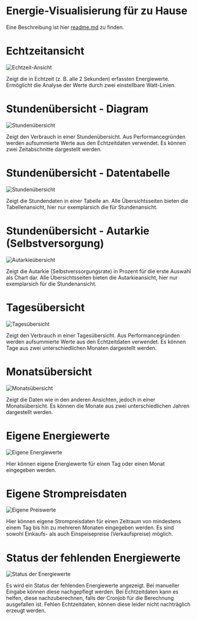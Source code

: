 # Energie-Visualisierung für zu Hause
Eine Beschreibung ist hier [readme.md](./README.md) zu finden.

# Echtzeitansicht

![Echtzeit-Ansicht](./images/gallery/realtime-overview.png "Echtzeit-Ansicht")

Zeigt die in Echtzeit (z. B. alle 2 Sekunden) erfassten Energiewerte. Ermöglicht die Analyse der Werte durch zwei einstellbare Watt-Linien.


# Stundenübersicht - Diagram

![Stundenübersicht](./images/gallery/hours-overview.png "Stundenübersicht")

Zeigt den Verbrauch in einer Stundenübersicht. Aus Performancegründen werden aufsummierte Werte aus den Echtzeitdaten verwendet. Es können zwei Zeitabschnitte dargestellt werden.

# Stundenübersicht - Datentabelle

![Stundenübersicht](./images/gallery/hours-overview-datatable.png "Stundenübersicht")

Zeigt die Stundendaten in einer Tabelle an. Alle Übersichtsseiten bieten die Tabellenansicht, hier nur exemplarsich die für Stundenansicht.

# Stundenübersicht - Autarkie (Selbstversorgung)

![Autarkieübersicht](./images/gallery/hours-overview-autarky.png "Autarkieübersicht")

Zeigt die Autarkie (Selbstverssorgungsrate) in Prozent für die erste Auswahl als Chart dar. Alle Übersichtsseiten bieten die Autarkieansicht, hier nur exemplarsich für die Stundenansicht.

# Tagesübersicht

![Tagesübersicht](./images/gallery/days-overview.png "Tagesübersicht")

Zeigt den Verbrauch in einer Tagesübersicht. Aus Performancegründen werden aufsummierte Werte aus den Echtzeitdaten verwendet. Es können Tage aus zwei unterschiedlichen Monaten dargestellt werden.

# Monatsübersicht

![Monatsübersicht](./images/gallery/months-overview.png "Monatsübersicht")

Zeigt die Daten wie in den anderen Ansichten, jedoch in einer Monatsübersicht. Es können die Monate aus zwei unterschiedlichen Jahren dargestellt werden.


# Eigene Energiewerte

![Eigene Energiewerte](./images/gallery/own-energy-values.png "Eigene Energiewerte")

Hier können eigene Energiewerte für einen Tag oder einen Monat eingegeben werden.

# Eigene Strompreisdaten

![Eigene Preiswerte](./images/gallery/own-price-values.png "Eigene Preiswerte")

Hier können eigene Strompreisdaten für einen Zeitraum von mindestens einem Tag bis hin zu mehreren Monaten eingegeben werden. Es sind sowohl Einkaufs- als auch Einspeisepreise (Verkaufspreise) möglich.

# Status der fehlenden Energiewerte

![Status der Energiewerte](./images/gallery/status-energy-values.png "Status der Energiewerte")

Es wird ein Status der fehlenden Energiewerte angezeigt. Bei manueller Eingabe können diese nachgepflegt werden. Bei Echtzeitdaten kann es helfen, diese nachzuberechnen, falls der Cronjob für die Berechnung ausgefallen ist. Fehlen Echtzeitdaten, können diese leider nicht nachträglich erzeugt werden.
